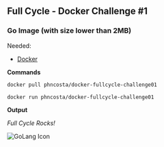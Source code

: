 ## Full Cycle - Docker Challenge #1 

### Go Image (with size lower than 2MB)

Needed: 
  - [Docker](https://docs.docker.com/get-docker/)

<b>Commands</b>

 ```sh
 docker pull phncosta/docker-fullcycle-challenge01
  ```
  
  ```sh
 docker run phncosta/docker-fullcycle-challenge01
  ```
  
  <b>Output</b>
  
  <i>Full Cycle Rocks!</i>
  
  ![GoLang Icon](https://encrypted-tbn0.gstatic.com/images?q=tbn:ANd9GcSR-hVR3rp1NuOZt7iNeyZdBeeeT7fgLkXaL6ZGvyGxpg97QZan8sOVfxY3d6falf9YtCc&usqp=CAU)